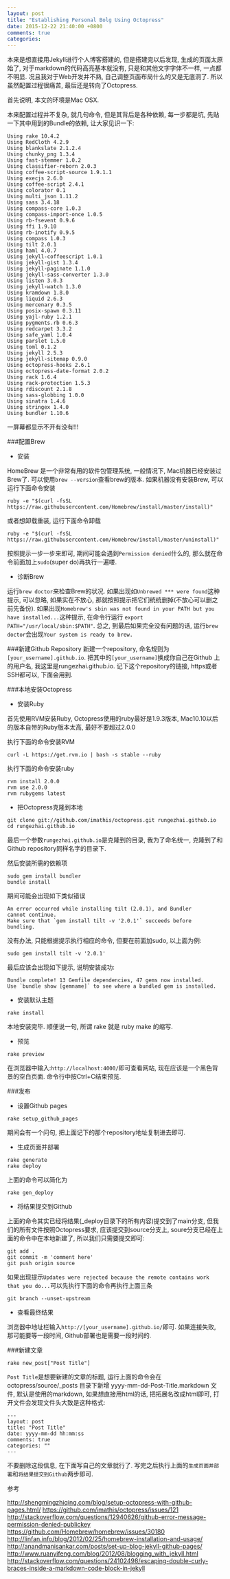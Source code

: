 ```yaml
---
layout: post
title: "Establishing Personal Bolg Using Octopress"
date: 2015-12-22 21:40:00 +0800
comments: true
categories: 
---
```


本来是想直接用Jekyll进行个人博客搭建的, 但是搭建完以后发现, 生成的页面太原始了, 对于markdown的代码高亮基本就没有, 只是和其他文字字体不一样, 一点都不明显. 况且我对于Web开发并不熟, 自己调整页面布局什么的又是无底洞了. 所以虽然配置过程很痛苦, 最后还是转向了Octopress.

首先说明, 本文的环境是Mac OSX.

本来配置过程并不复杂, 就几句命令, 但是其背后是各种依赖, 每一步都是坑, 先贴一下其中用到的Bundle的依赖, 让大家见识一下:

```
Using rake 10.4.2
Using RedCloth 4.2.9
Using blankslate 2.1.2.4
Using chunky_png 1.3.4
Using fast-stemmer 1.0.2
Using classifier-reborn 2.0.3
Using coffee-script-source 1.9.1.1
Using execjs 2.6.0
Using coffee-script 2.4.1
Using colorator 0.1
Using multi_json 1.11.2
Using sass 3.4.18
Using compass-core 1.0.3
Using compass-import-once 1.0.5
Using rb-fsevent 0.9.6
Using ffi 1.9.10
Using rb-inotify 0.9.5
Using compass 1.0.3
Using tilt 2.0.1
Using haml 4.0.7
Using jekyll-coffeescript 1.0.1
Using jekyll-gist 1.3.4
Using jekyll-paginate 1.1.0
Using jekyll-sass-converter 1.3.0
Using listen 3.0.3
Using jekyll-watch 1.3.0
Using kramdown 1.8.0
Using liquid 2.6.3
Using mercenary 0.3.5
Using posix-spawn 0.3.11
Using yajl-ruby 1.2.1
Using pygments.rb 0.6.3
Using redcarpet 3.3.2
Using safe_yaml 1.0.4
Using parslet 1.5.0
Using toml 0.1.2
Using jekyll 2.5.3
Using jekyll-sitemap 0.9.0
Using octopress-hooks 2.6.1
Using octopress-date-format 2.0.2
Using rack 1.6.4
Using rack-protection 1.5.3
Using rdiscount 2.1.8
Using sass-globbing 1.0.0
Using sinatra 1.4.6
Using stringex 1.4.0
Using bundler 1.10.6
```

一屏幕都显示不开有没有!!!

###配置Brew

* 安装

HomeBrew 是一个非常有用的软件包管理系统, 一般情况下, Mac机器已经安装过Brew了. 可以使用`brew --version`查看brew的版本. 如果机器没有安装Brew, 可以运行下面命令安装
```
ruby -e "$(curl -fsSL https://raw.githubusercontent.com/Homebrew/install/master/install)"
```
或者想卸载重装, 运行下面命令卸载
```
ruby -e "$(curl -fsSL https://raw.githubusercontent.com/Homebrew/install/master/uninstall)"
```
按照提示一步一步来即可, 期间可能会遇到`Permission denied`什么的, 那么就在命令前面加上`sudo`(super do)再执行一遍喽.

* 诊断Brew

运行`brew doctor`来检查Brew的状况. 
如果出现如`Unbrewed *** were found`这种提示, 可以忽略, 如果实在不放心, 那就按照提示把它们统统删掉(不放心可以删之前先备份).
如果出现`Homebrew's sbin was not found in your PATH but you have installed...`这种提示, 在命令行运行
`export PATH="/usr/local/sbin:$PATH"`.
总之, 到最后如果完全没有问题的话, 运行`brew doctor`会出现`Your system is ready to brew.`

###新建Github Repository
新建一个repository, 命名规则为`[your_username].github.io`. 把其中的`[your_username]`换成你自己在Github 上的用户名, 我这里是rungezhai.github.io. 记下这个repository的链接, https或者SSH都可以, 下面会用到.

###本地安装Octopress


* 安装Ruby

首先使用RVM安装Ruby, Octopress使用的ruby最好是1.9.3版本, Mac10.10以后的版本自带的Ruby版本太高, 最好不要超过2.0.0

执行下面的命令安装RVM

```
curl -L https://get.rvm.io | bash -s stable --ruby
```

执行下面的命令安装ruby

```
rvm install 2.0.0
rvm use 2.0.0
rvm rubygems latest

```

* 把Octopress克隆到本地

```
git clone git://github.com/imathis/octopress.git rungezhai.github.io
cd rungezhai.github.io
```

最后一个参数`rungezhai.github.io`是克隆到的目录, 我为了命名统一, 克隆到了和Github repository同样名字的目录下.

然后安装所需的依赖项


```
sudo gem install bundler
bundle install
```
期间可能会出现如下类似错误

```
An error occurred while installing tilt (2.0.1), and Bundler
cannot continue.
Make sure that `gem install tilt -v '2.0.1'` succeeds before
bundling.
```

没有办法, 只能根据提示执行相应的命令, 但要在前面加sudo, 以上面为例:

```
sudo gem install tilt -v '2.0.1'
```

最后应该会出现如下提示, 说明安装成功:

```
Bundle complete! 13 Gemfile dependencies, 47 gems now installed.
Use `bundle show [gemname]` to see where a bundled gem is installed.

```

* 安装默认主题

```
rake install
```
本地安装完毕. 顺便说一句, 所谓 rake 就是 ruby make 的缩写.

* 预览

```
rake preview
```
在浏览器中输入:`http://localhost:4000/`即可查看网站, 现在应该是一个黑色背景的空白页面. 命令行中按Ctrl+C结束预览.


###发布

* 设置Github pages

```
rake setup_github_pages
```

期间会有一个问句, 把上面记下的那个repository地址复制进去即可.

* 生成页面并部署

```
rake generate
rake deploy
```

上面的命令可以简化为

```
rake gen_deploy
```

* 将结果提交到Github

上面的命令其实已经将结果(_deploy目录下的所有内容)提交到了main分支, 但我们的所有文件按照Octopress要求, 应该提交到source分支上, soure分支已经在上面的命令中在本地新建了, 所以我们只需要提交即可:

```
git add .
git commit -m 'comment here'
git push origin source
```

如果出现提示`Updates were rejected because the remote contains work that you do...`可以先执行下面的命令再执行上面三条

```
git branch --unset-upstream
```

* 查看最终结果

浏览器中地址栏输入`http://[your_username].github.io/`即可. 如果连接失败, 那可能要等一段时间, Github部署也是需要一段时间的.


###新建文章

```
rake new_post["Post Title"]
```

`Post Title`是想要新建的文章的标题, 运行上面的命令会在 octopress/source/_posts 目录下新增 yyyy-mm-dd-Post-Title.markdown 文件, 默认是使用的markdown, 如果想直接用html的话, 把拓展名改成html即可, 打开文件会发现文件头大致是这种格式:

```
---  
layout: post  
title: "Post Title"  
date: yyyy-mm-dd hh:mm:ss  
comments: true  
categories: ""  
---
```

不要删除这段信息, 在下面写自己的文章就行了. 写完之后执行上面的`生成页面并部署`和`将结果提交到Github`两步即可.


参考

http://shengmingzhiqing.com/blog/setup-octopress-with-github-pages.html/
https://github.com/imathis/octopress/issues/121
http://stackoverflow.com/questions/12940626/github-error-message-permission-denied-publickey
https://github.com/Homebrew/homebrew/issues/30180
http://linfan.info/blog/2012/02/25/homebrew-installation-and-usage/
http://anandmanisankar.com/posts/set-up-blog-jekyll-github-pages/
http://www.ruanyifeng.com/blog/2012/08/blogging_with_jekyll.html
http://stackoverflow.com/questions/24102498/escaping-double-curly-braces-inside-a-markdown-code-block-in-jekyll
